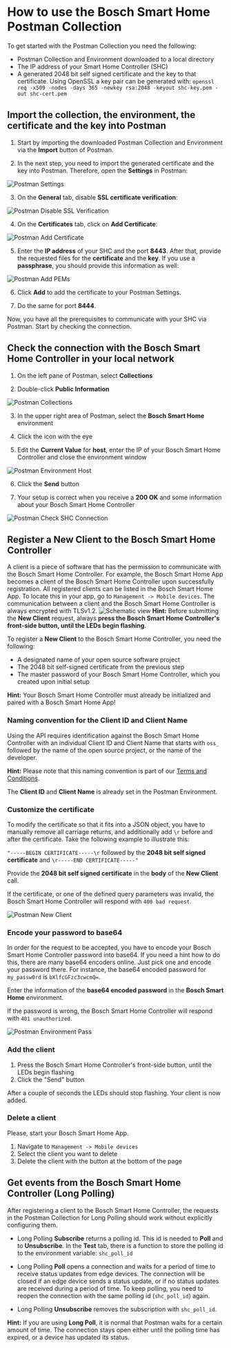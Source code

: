 # How to use the Bosch Smart Home Postman Collection

To get started with the Postman Collection you need the following:

- Postman Collection and Environment downloaded to a local directory
- The IP address of your Smart Home Controller (SHC)
- A generated 2048 bit self signed certificate and the key to that certificate. Using OpenSSL a key pair can be generated with: `openssl req -x509 -nodes -days 365 -newkey rsa:2048 -keyout shc-key.pem -out shc-cert.pem`

## Import the collection, the environment, the certificate and the key into Postman
1. Start by importing the downloaded Postman Collection and Environment via the **Import** button of Postman. 

2. In the next step, you need to import the generated certificate and the key into Postman. Therefore, open the **Settings** in Postman:

![Postman Settings](images/postman_settings.png "Postman Settings")

3.  On the **General** tab, disable **SSL certificate verification**:

![Postman Disable SSL Verification](images/postman_disable_ssl_verification.png "Postman Disable SSL Verification")

4.  On the **Certificates** tab, click on **Add Certificate**:

![Postman Add Certificate](images/postman_add_certificate.png "Postman Add Certificate")

5. Enter the **IP address** of your SHC and the port **8443**. After that, provide the requested files for the **certificate** and the **key**. If you use a **passphrase**, you should provide this information as well:

![Postman Add PEMs](images/postman_add_pems.png "Postman Add PEMs")
	
6. Click **Add** to add the certificate to your Postman Settings.

7. Do the same for port **8444**.

Now, you have all the prerequisites to communicate with your SHC via Postman. Start by checking the connection.

## Check the connection with the Bosch Smart Home Controller in your local network
1. On the left pane of Postman, select **Collections**

2. Double-click **Public Information**

![Postman Collections](images/postman_collections.png "Postman Collections")

3. In the upper right area of Postman, select the **Bosch Smart Home** environment

4. Click the icon with the eye

5. Edit the **Current Value** for **host**, enter the IP of your Bosch Smart Home Controller and close the environment window

![Postman Environment Host](images/postman_environment_host.png "Postman Environment Host")

6. Click the **Send** button

7. Your setup is correct when you receive a **200 OK** and some information about your Bosch Smart Home Controller

![Postman Check SHC Connection](images/postman_check_shc_connection.png "Postman Check SHC Connection")

## Register a New Client to the Bosch Smart Home Controller
A client is a piece of software that has the permission to communicate with the Bosch Smart Home Controller. For example, the Bosch Smart Home App becomes a client of the Bosch Smart Home Controller upon successfully registration. All registered clients can be listed in the Bosch Smart Home App. To locate this in your app, go to `Management -> Mobile devices`. The communication between a client and the Bosch Smart Home Controller is always encrypted with TLSv1.2.
![Schematic view](images/shc-client-schematic-view.png "Schematic view")
**Hint:** Before submitting the **New Client** request, always **press the Bosch Smart Home Controller's front-side button, until the LEDs begin flashing**.

To register a **New Client** to the Bosch Smart Home Controller, you need the following:

- A designated name of your open source software project
- The 2048 bit self-signed certificate from the previous step
- The master password of your Bosch Smart Home Controller, which you created upon initial setup

**Hint:** Your Bosch Smart Home Controller must already be initialized and paired with a Bosch Smart Home App!

### Naming convention for the Client ID and Client Name
Using the API requires identification against the Bosch Smart Home Controller with an individual Client ID and Client Name that starts with `oss_` followed by the name of the open source project, or the name of the developer. 

**Hint:** Please note that this naming convention is part of our [Terms and Conditions](https://github.com/BoschSmartHome/bosch-shc-api-docs#terms-and-conditions).

The **Client ID** and **Client Name** is already set in the Postman Environment. 

### Customize the certificate
To modify the certificate so that it fits into a JSON object, you have to manually remove all carriage returns, and additionally add `\r` before and after the certificate. Take the following example to illustrate this:

`"-----BEGIN CERTIFICATE-----\r` followed by the **2048 bit self signed certificate** and `\r-----END CERTIFICATE-----"`

Provide the **2048 bit self signed certificate** in the **body** of the **New Client** call.

If the certificate, or one of the defined query parameters was invalid, the Bosch Smart Home Controller will respond with `400 bad request`.

![Postman New Client](images/postman_new_client.png "Postman New Client")

### Encode your password to base64

In order for the request to be accepted, you have to encode your Bosch Smart Home Controller password into base64. If you need a hint how to do this, there are many base64 encoders online. Just pick one and encode your password there. For instance, the base64 encoded password for `my_passw0rd` is `bXlfcGFzc3cwcmQ=`.

Enter the information of the **base64 encoded password** in the **Bosch Smart Home** environment.

If the password is wrong, the Bosch Smart Home Controller will respond with `401 unauthorized`.

![Postman Environment Pass](images/postman_environment_pass.png "Postman Environment Pass")

### Add the client
1. Press the Bosch Smart Home Controller's front-side button, until the LEDs begin flashing
2. Click the "Send" button

After a couple of seconds the LEDs should stop flashing. Your client is now added.

### Delete a client

Please, start your Bosch Smart Home App.
1. Navigate to `Management -> Mobile devices`
1. Select the client you want to delete
1. Delete the client with the button at the bottom of the page

## Get events from the Bosch Smart Home Controller (Long Polling)

After registering a client to the Bosch Smart Home Controller, the requests in the Postman Collection for Long Polling should work without explicitly configuring them.

- Long Polling **Subscribe** returns a polling id. This id is needed to **Poll** and to **Unsubscribe**. In the **Test** tab, there is a function to store the polling id to the environment variable: `shc_poll_id`

- Long Polling **Poll** opens a connection and waits for a period of time to receive status updates from edge devices. The connection will be closed if an edge device sends a status update, or if no status updates are received during a period of time. To keep polling, you need to reopen the connection with the same polling id (`shc_poll_id`) again. 

- Long Polling **Unsubscribe** removes the subscription with `shc_poll_id`. 

**Hint:** If you are using **Long Poll**, it is normal that Postman waits for a certain amount of time. The connection stays open either until the polling time has expired, or a device has updated its status.
